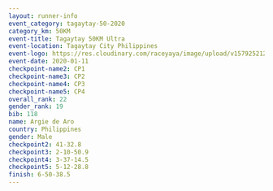 ```yaml
--- 
layout: runner-info 
event_category: tagaytay-50-2020 
category_km: 50KM 
event-title: Tagaytay 50KM Ultra 
event-location: Tagaytay City Philippines 
event-logo: https://res.cloudinary.com/raceyaya/image/upload/v1579252125/logo/tagaytay2020_hsijbi.jpg 
event-date: 2020-01-11 
checkpoint-name2: CP1 
checkpoint-name3: CP2 
checkpoint-name4: CP3 
checkpoint-name5: CP4 
overall_rank: 22
gender_rank: 19
bib: 118
name: Argie de Aro
country: Philippines
gender: Male
checkpoint2: 41-32.8
checkpoint3: 2-10-50.9
checkpoint4: 3-37-14.5
checkpoint5: 5-12-28.8
finish: 6-50-38.5
--- 
```

